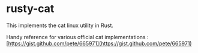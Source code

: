 # rusty-cat
This implements the cat linux utility in Rust.

Handy reference for various official cat implementations : [https://gist.github.com/pete/665971](https://gist.github.com/pete/665971)
